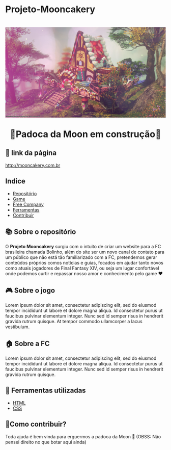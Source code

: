 # Projeto-Mooncakery

<h1 align="center">
    <img src="img/casa-fc-dia-com-filtro.png"/>
    <p>🚧Padoca da Moon em construção🚧</p>
</h1>

<h2>🔗 link da página</h2>

<a href="http://mooncakery.com.br/index.html">http://mooncakery.com.br</a>

<h2>Indice</h2>

- [Repositório](#-Sobre-o-repositório)
- [Game](#-Sobre-o-jogo)
- [Free Company](#-Sobre-a-FC)
- [Ferramentas](#-Ferramentas-utilizadas)
- [Contribuir](#-Como-contribuir?)

<h2>📚 Sobre o repositório</h2>

O **Projeto Mooncakery** surgiu com o intuito de criar um website para a FC brasileira chamada Bolinho, além do site ser um novo canal de contato para um público que não está tão familiarizado com a FC, pretendemos gerar conteúdos próprios comos notícias e guias, focados em ajudar tanto novos como atuais jogadores de Final Fantasy XIV, ou seja um lugar confortável onde podemos curtir e repassar nosso amor e conhecimento pelo game ♥

<h2>🎮 Sobre o jogo</h2>

Lorem ipsum dolor sit amet, consectetur adipiscing elit, sed do eiusmod tempor incididunt ut labore et dolore magna aliqua. Id consectetur purus ut faucibus pulvinar elementum integer. Nunc sed id semper risus in hendrerit gravida rutrum quisque. At tempor commodo ullamcorper a lacus vestibulum.

<h2>🏠 Sobre a FC</h2>

Lorem ipsum dolor sit amet, consectetur adipiscing elit, sed do eiusmod tempor incididunt ut labore et dolore magna aliqua. Id consectetur purus ut faucibus pulvinar elementum integer. Nunc sed id semper risus in hendrerit gravida rutrum quisque.

<h2>🔨 Ferramentas utilizadas</h2>

- [HTML](https://www.learn-html.org)
- [CSS](https://developer.mozilla.org/pt-BR/docs/Web/CSS)

<h2>🚀Como contribuir?</h2>

Toda ajuda é bem vinda para erguermos a padoca da Moon 🧁 (OBSS: Não pensei direito no que botar aqui ainda)


